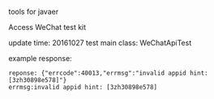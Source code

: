 tools for javaer

   Access WeChat test kit 
   
   update time: 20161027
   test main class: WeChatApiTest
   
   example response:

	reponse: {"errcode":40013,"errmsg":"invalid appid hint: [3zh30898e578]"}
	errmsg:invalid appid hint: [3zh30898e578]

